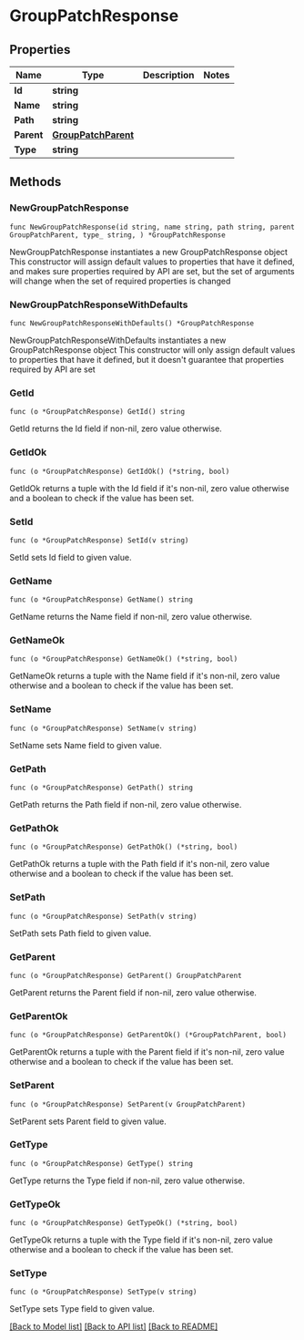 # GroupPatchResponse

## Properties

Name | Type | Description | Notes
------------ | ------------- | ------------- | -------------
**Id** | **string** |  | 
**Name** | **string** |  | 
**Path** | **string** |  | 
**Parent** | [**GroupPatchParent**](GroupPatchParent.md) |  | 
**Type** | **string** |  | 

## Methods

### NewGroupPatchResponse

`func NewGroupPatchResponse(id string, name string, path string, parent GroupPatchParent, type_ string, ) *GroupPatchResponse`

NewGroupPatchResponse instantiates a new GroupPatchResponse object
This constructor will assign default values to properties that have it defined,
and makes sure properties required by API are set, but the set of arguments
will change when the set of required properties is changed

### NewGroupPatchResponseWithDefaults

`func NewGroupPatchResponseWithDefaults() *GroupPatchResponse`

NewGroupPatchResponseWithDefaults instantiates a new GroupPatchResponse object
This constructor will only assign default values to properties that have it defined,
but it doesn't guarantee that properties required by API are set

### GetId

`func (o *GroupPatchResponse) GetId() string`

GetId returns the Id field if non-nil, zero value otherwise.

### GetIdOk

`func (o *GroupPatchResponse) GetIdOk() (*string, bool)`

GetIdOk returns a tuple with the Id field if it's non-nil, zero value otherwise
and a boolean to check if the value has been set.

### SetId

`func (o *GroupPatchResponse) SetId(v string)`

SetId sets Id field to given value.


### GetName

`func (o *GroupPatchResponse) GetName() string`

GetName returns the Name field if non-nil, zero value otherwise.

### GetNameOk

`func (o *GroupPatchResponse) GetNameOk() (*string, bool)`

GetNameOk returns a tuple with the Name field if it's non-nil, zero value otherwise
and a boolean to check if the value has been set.

### SetName

`func (o *GroupPatchResponse) SetName(v string)`

SetName sets Name field to given value.


### GetPath

`func (o *GroupPatchResponse) GetPath() string`

GetPath returns the Path field if non-nil, zero value otherwise.

### GetPathOk

`func (o *GroupPatchResponse) GetPathOk() (*string, bool)`

GetPathOk returns a tuple with the Path field if it's non-nil, zero value otherwise
and a boolean to check if the value has been set.

### SetPath

`func (o *GroupPatchResponse) SetPath(v string)`

SetPath sets Path field to given value.


### GetParent

`func (o *GroupPatchResponse) GetParent() GroupPatchParent`

GetParent returns the Parent field if non-nil, zero value otherwise.

### GetParentOk

`func (o *GroupPatchResponse) GetParentOk() (*GroupPatchParent, bool)`

GetParentOk returns a tuple with the Parent field if it's non-nil, zero value otherwise
and a boolean to check if the value has been set.

### SetParent

`func (o *GroupPatchResponse) SetParent(v GroupPatchParent)`

SetParent sets Parent field to given value.


### GetType

`func (o *GroupPatchResponse) GetType() string`

GetType returns the Type field if non-nil, zero value otherwise.

### GetTypeOk

`func (o *GroupPatchResponse) GetTypeOk() (*string, bool)`

GetTypeOk returns a tuple with the Type field if it's non-nil, zero value otherwise
and a boolean to check if the value has been set.

### SetType

`func (o *GroupPatchResponse) SetType(v string)`

SetType sets Type field to given value.



[[Back to Model list]](../README.md#documentation-for-models) [[Back to API list]](../README.md#documentation-for-api-endpoints) [[Back to README]](../README.md)


